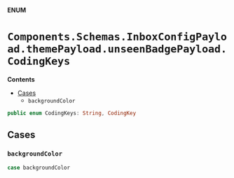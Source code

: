**ENUM**

# `Components.Schemas.InboxConfigPayload.themePayload.unseenBadgePayload.CodingKeys`

**Contents**

- [Cases](#cases)
  - `backgroundColor`

```swift
public enum CodingKeys: String, CodingKey
```

## Cases
### `backgroundColor`

```swift
case backgroundColor
```
